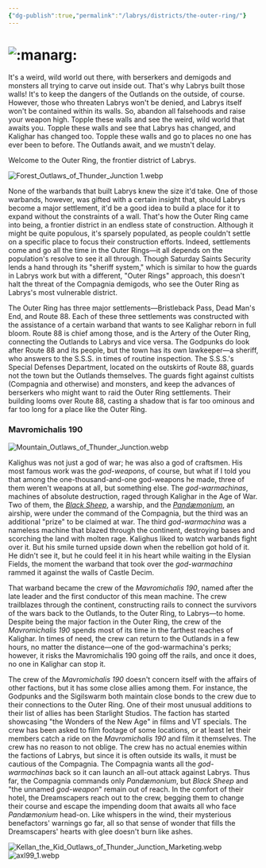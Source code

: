 ```yaml
---
{"dg-publish":true,"permalink":"/labrys/districts/the-outer-ring/"}
---
```



# ![:manarg:](https://cdn.discordapp.com/emojis/1044623366109278358.webp?size=44)

It's a weird, wild world out there, with berserkers and demigods and monsters all trying to carve out inside out. That's why Labrys built those walls! It's to keep the dangers of the Outlands on the outside, of course. However, those who threaten Labrys won't be denied, and Labrys itself won't be contained within its walls. So, abandon all falsehoods and raise your weapon high. Topple these walls and see the weird, wild world that awaits you. Topple these walls and see that Labrys has changed, and Kalighar has changed too. Topple these walls and go to places no one has ever been to before. The Outlands await, and we mustn't delay.

Welcome to the Outer Ring, the frontier district of Labrys.

![Forest_Outlaws_of_Thunder_Junction 1.webp](/img/user/Content/Images/Forest_Outlaws_of_Thunder_Junction%201.webp)

None of the warbands that built Labrys knew the size it'd take. One of those warbands, however, was gifted with a certain insight that, should Labrys become a major settlement, it'd be a good idea to build a place for it to expand without the constraints of a wall. That's how the Outer Ring came into being, a frontier district in an endless state of construction. Although it might be quite populous, it's sparsely populated, as people couldn't settle on a specific place to focus their construction efforts. Indeed, settlements come and go all the time in the Outer Rings—it all depends on the population's resolve to see it all through. Though Saturday Saints Security lends a hand through its "sheriff system," which is similar to how the guards in Labrys work but with a different, "Outer Rings" approach, this doesn't halt the threat of the Compagnia demigods, who see the Outer Ring as Labrys's most vulnerable district.

The Outer Ring has three major settlements—Bristleback Pass, Dead Man's End, and Route 88. Each of these three settlements was constructed with the assistance of a certain warband that wants to see Kalighar reborn in full bloom. Route 88 is chief among those, and is the Artery of the Outer Ring, connecting the Outlands to Labrys and vice versa. The Godpunks do look after Route 88 and its people, but the town has its own lawkeeper—a sheriff, who answers to the S.S.S. in times of routine inspection. The S.S.S.'s Special Defenses Department, located on the outskirts of Route 88, guards not the town but the Outlands themselves. The guards fight against cultists (Compagnia and otherwise) and monsters, and keep the advances of berserkers who might want to raid the Outer Ring settlements. Their building looms over Route 88, casting a shadow that is far too ominous and far too long for a place like the Outer Ring.

### Mavromichalis 190

![Mountain_Outlaws_of_Thunder_Junction.webp](/img/user/Content/Images/Mountain_Outlaws_of_Thunder_Junction.webp)

Kalighus was not just a god of war; he was also a god of craftsmen. His most famous work was the _god-weapons_, of course, but what if I told you that among the one-thousand-and-one god-weapons he made, three of them weren't weapons at all, but something else. The _god-warmachinas_, machines of absolute destruction, raged through Kalighar in the Age of War. Two of them, the [_Black Sheep_](https://open.spotify.com/intl-pt/track/60TThBDrPpek5k520l0W0L?si=96bcb081bffe4acc "Black Sheep
(https://open.spotify.com/intl-pt/track/60TThBDrPpek5k520l0W0L?si=96bcb081bffe4acc)"), a warship, and the [_Pandæmonium_](https://open.spotify.com/intl-pt/track/2iPWJpLk0LF4iJyOqs4RzM?si=44707fec5cf949f2 "Pandæmonium
(https://open.spotify.com/intl-pt/track/2iPWJpLk0LF4iJyOqs4RzM?si=44707fec5cf949f2)"), an airship, were under the command of the Compagnia, but the third was an additional "prize" to be claimed at war. The third _god-warmachina_ was a nameless machine that blazed through the continent, destroying bases and scorching the land with molten rage. Kalighus liked to watch warbands fight over it. But his smile turned upside down when the rebellion got hold of it. He didn't see it, but he could feel it in his heart while waiting in the Elysian Fields, the moment the warband that took over the _god-warmachina_ rammed it against the walls of Castle Decim.

That warband became the crew of the _Mavromichalis 190_, named after the late leader and the first conductor of this mean machine. The crew trailblazes through the continent, constructing rails to connect the survivors of the wars back to the Outlands, to the Outer Ring, to Labrys—to home. Despite being the major faction in the Outer Ring, the crew of the _Mavromichalis 190_ spends most of its time in the farthest reaches of Kalighar. In times of need, the crew can return to the Outlands in a few hours, no matter the distance—one of the god-warmachina's perks; however, it risks the Mavromichalis 190 going off the rails, and once it does, no one in Kalighar can stop it.

The crew of the _Mavromichalis 190_ doesn't concern itself with the affairs of other factions, but it has some close allies among them. For instance, the Godpunks and the Sigilswarm both maintain close bonds to the crew due to their connections to the Outer Ring. One of their most unusual additions to their list of allies has been Starlight Studios. The faction has started showcasing "the Wonders of the New Age" in films and VT specials. The crew has been asked to film footage of some locations, or at least let their members catch a ride on the _Mavromichalis 190_ and film it themselves. The crew has no reason to not oblige. The crew has no actual enemies within the factions of Labrys, but since it is often outside its walls, it must be cautious of the Compagnia. The Compagnia wants all the _god-warmachinas_ back so it can launch an all-out attack against Labrys. Thus far, the Compagnia commands only _Pandæmonium_, but _Black Sheep_ and "the unnamed _god-weapon_" remain out of reach. In the comfort of their hotel, the Dreamscapers reach out to the crew, begging them to change their course and escape the impending doom that awaits all who face _Pandæmonium_ head-on. Like whispers in the wind, their mysterious benefactors' warnings go far, all so that sense of wonder that fills the Dreamscapers' hearts with glee doesn't burn like ashes.

![Kellan_the_Kid_Outlaws_of_Thunder_Junction_Marketing.webp](/img/user/Content/Images/Kellan_the_Kid_Outlaws_of_Thunder_Junction_Marketing.webp)![axl99_1.webp](/img/user/Content/Images/axl99_1.webp)